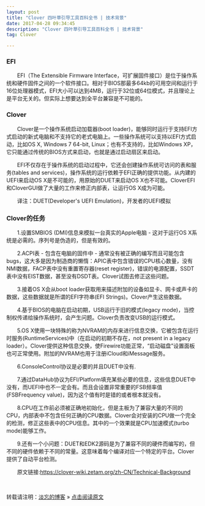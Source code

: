 ```yaml
---
layout: post
title: "Clover 四叶草引导工具百科全书 | 技术背景"
date: 2017-04-28 09:34:45 
description: "Clover 四叶草引导工具百科全书 | 技术背景"
tag: Clover

---    
```



### EFI

　　EFI（The Extensible Firmware Interface，可扩展固件接口）是位于操作系统和硬件固件之间的一个软件接口。相对于BIOS那最多64kb的可用空间和运行于16位处理器模式，EFI大小可以达到4MB，运行于32位或64位模式，并且理论上是平台无关的。但实际上想要达到全平台兼容是不可能的。

### Clover

　　Clover是一个操作系统启动加载器(boot loader)，能够同时运行于支持EFI方式启动的新式电脑和不支持它的老式电脑上。一些操作系统可以支持以EFI方式启动，比如OS X, Windows 7 64-bit, Linux；也有不支持的，比如Windows XP，它只能通过传统的BIOS方式来启动，也就是通过启动扇区来启动。

　　EFI不仅存在于操作系统的启动过程中，它还会创建操作系统可访问的表和服务(tables and services)，操作系统的运行依赖于EFI正确的提供功能。从内建的UEFI来启动OS X是不可能的，用原始的DUET来启动OS X也不可能。CloverEFI和CloverGUI做了大量的工作来修正内部表，让运行OS X成为可能。 
 
　　译注：DUET(Developer's UEFI Emulation)，开发者的UEFI模拟 

### Clover的任务

　　1.设置SMBIOS (DMI)信息来模拟一台真实的Apple电脑 - 这对于运行OS X系统是必需的。序列号是伪造的，但是有效的。

　　2.ACPI表 - 包含在电脑的固件中 - 通常没有被正确的编写而且可能包含bugs，这大多是因为制造商的懒惰：APIC表中包含错误的CPU核心数量，没有NMI数据，FACP表中没有重置寄存器(reset register)，错误的电源配置，SSDT表中没有EIST数据，甚至没有DSDT表。Clover试图去修正这些问题。

　　3.接着OS X会从boot loader获取用来描述附加的设备如显卡、网卡或声卡的数据，这些数据就是所谓的EFI字符串(EFI Strings)。Clover产生这些数据。

　　4.基于BIOS的电脑在启动初期，USB运行于旧的模式(legacy mode)，当控制权传递给操作系统时，会产生问题。Clover负责改变USB的运行模式。

　　5.OS X使用一块特殊的称为NVRAM的内存来进行信息交换，它被包含在运行时服务(RuntimeServices)中（在启动的初期不存在，not present in a legacy loader）。Clover提供这种信息交换，使Firewire功能正常，“启动磁盘”设置面板也可正常使用。附加的NVRAM也用于注册iCloud和iMessage服务。

　　6.ConsoleControl协议是必要的并且DUET中没有.

　　7.通过DataHub协议为EFI/Platform填充某些必要的信息，这些信息DUET中没有，而UEFI中也不一定会有。而且会设置非常重要的FSB频率值(FSBFrequency value)，因为这个值有时是错的或者根本就没有。

　　8.CPU在工作前必须被正确地初始化，但是主板为了兼容大量的不同的CPU，内部表中不包含任何正确的CPU数据。Clover会对安装的CPU做一个完全的检测，修正这些表中的CPU信息。其中的一个效果就是CPU加速模式(turbo mode)能够工作。

　　9.还有一个小问题：DUET和EDK2源码是为了兼容不同的硬件而编写的，但不同的硬件依赖于不同的常量。这意味着每个编译对应一个特定的平台。Clover提供了自动平台检测。


<p> </p>
<p> </p>
<p> </p>

　　原文链接:https://clover-wiki.zetam.org/zh-CN/Technical-Background


<br>

转载请注明：[淡忘的博客](http://alansachin.github.io) » [点击阅读原文](https://alansachin.github.io/2017/04/Clover%E5%9B%9B%E5%8F%B6%E8%8D%89%E5%BC%95%E5%AF%BC%E5%B7%A5%E5%85%B7%E7%99%BE%E7%A7%91%E5%85%A8%E4%B9%A6-%E6%8A%80%E6%9C%AF%E8%83%8C%E6%99%AF/)     

